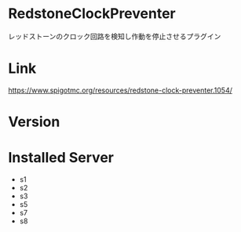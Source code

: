 # RedstoneClockPreventer
レッドストーンのクロック回路を検知し作動を停止させるプラグイン

# Link
https://www.spigotmc.org/resources/redstone-clock-preventer.1054/

# Version

# Installed Server
- s1
- s2
- s3
- s5
- s7
- s8
